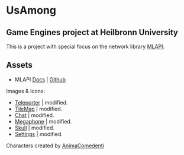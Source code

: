 # UsAmong
## Game Engines project at Heilbronn University
This is a project with special focus on the network library [MLAPI](https://github.com/Unity-Technologies/com.unity.multiplayer.mlapi).
## Assets
* MLAPI [Docs](https://docs-multiplayer.unity3d.com/docs/getting-started/about-mlapi) |
 [Github](https://github.com/Unity-Technologies/com.unity.multiplayer.mlapi)

Images & Icons:
* [Teleporter](http://www.pngall.com/portal-png/download/33537) | modified.
* [TileMap](https://opengameart.org/content/a-blocky-dungeon) | modified.
* [Chat](https://pngtree.com/freepng/social-icon_4421694.html) | modified.
* [Megaphone](https://www.pngrepo.com/svg/128338/megaphone) | modified.
* [Skull](https://www.pngegg.com/de/png-nzauk) | modified.
* [Settings](https://de.pngtree.com/freepng/setting-up-the-app_4491056.html) | modified.

Characters created by [AnimaComedenti](https://github.com/AnimaComedenti)
